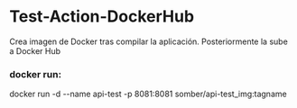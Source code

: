 # Test-Action-DockerHub

Crea imagen de Docker tras compilar la aplicación. Posteriormente la sube a Docker Hub

### docker run:
docker run -d --name api-test -p 8081:8081 somber/api-test_img:tagname